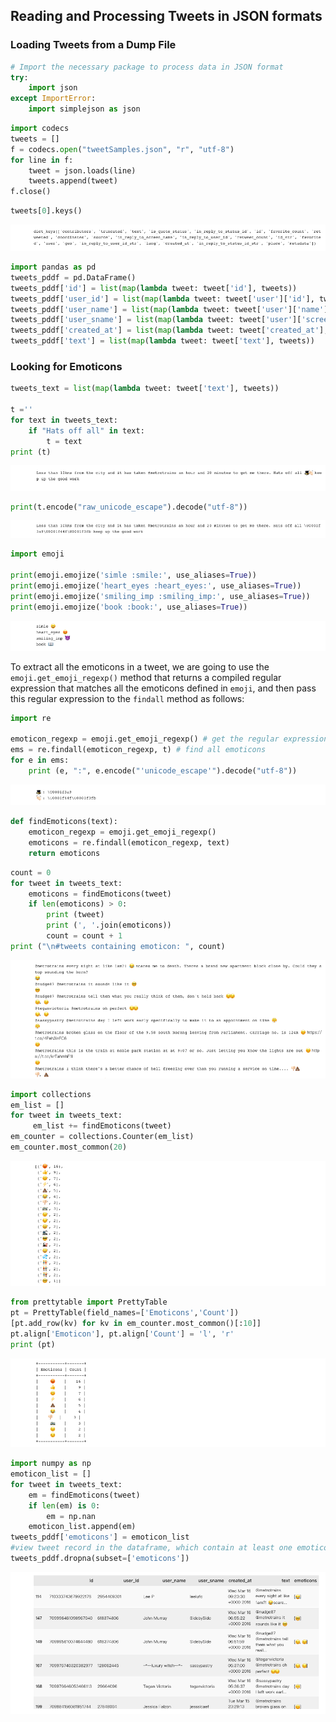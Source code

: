 ## Reading and Processing Tweets in JSON formats

### Loading Tweets from a Dump File

```python
# Import the necessary package to process data in JSON format
try:
    import json
except ImportError:
    import simplejson as json
```

```python
import codecs
tweets = []
f = codecs.open("tweetSamples.json", "r", "utf-8")
for line in f:
    tweet = json.loads(line)
    tweets.append(tweet) 
f.close()
```

````python
tweets[0].keys()
````

![截屏2021-01-28 下午4.58.23](https://raw.githubusercontent.com/DataDevLPY/TyporaPicStore/main/img/%E6%88%AA%E5%B1%8F2021-01-28%20%E4%B8%8B%E5%8D%884.58.23.png?token=AWS37JPGJJVRJBGYWSWXMJLBTIB4M)

```python
import pandas as pd
tweets_pddf = pd.DataFrame()
tweets_pddf['id'] = list(map(lambda tweet: tweet['id'], tweets))
tweets_pddf['user_id'] = list(map(lambda tweet: tweet['user']['id'], tweets))
tweets_pddf['user_name'] = list(map(lambda tweet: tweet['user']['name'], tweets))
tweets_pddf['user_sname'] = list(map(lambda tweet: tweet['user']['screen_name'], tweets))
tweets_pddf['created_at'] = list(map(lambda tweet: tweet['created_at'], tweets))
tweets_pddf['text'] = list(map(lambda tweet: tweet['text'], tweets))
```

### Looking for Emoticons

```python
tweets_text = list(map(lambda tweet: tweet['text'], tweets))

t =''
for text in tweets_text:
    if "Hats off all" in text:
        t = text
print (t)
```

![截屏2021-01-28 下午5.01.28](https://raw.githubusercontent.com/DataDevLPY/TyporaPicStore/main/img/%E6%88%AA%E5%B1%8F2021-01-28%20%E4%B8%8B%E5%8D%885.01.28.png?token=AWS37JN5WAVM6DJNKT7EHLDBTIB42)

```python
print(t.encode("raw_unicode_escape").decode("utf-8"))
```

![截屏2021-01-28 下午5.01.52](https://raw.githubusercontent.com/DataDevLPY/TyporaPicStore/main/img/%E6%88%AA%E5%B1%8F2021-01-28%20%E4%B8%8B%E5%8D%885.01.52.png?token=AWS37JNCQCMOUSZQJQLGZVTBTIB5A)



```python
import emoji 

print(emoji.emojize('simle :smile:', use_aliases=True))
print(emoji.emojize('heart_eyes :heart_eyes:', use_aliases=True))
print(emoji.emojize('smiling_imp :smiling_imp:', use_aliases=True))
print(emoji.emojize('book :book:', use_aliases=True))
```

![截屏2021-01-28 下午5.02.21](https://raw.githubusercontent.com/DataDevLPY/TyporaPicStore/main/img/%E6%88%AA%E5%B1%8F2021-01-28%20%E4%B8%8B%E5%8D%885.02.21.png?token=AWS37JKD6C2LC2M7LRMHQELBTIB5O)

To extract all the emoticons in a tweet, we are going to use the `emoji.get_emoji_regexp()` method that returns a compiled regular expression that matches all the emoticons defined in `emoji`, and then pass this regular expression to the `findall` method as follows:

```python
import re

emoticon_regexp = emoji.get_emoji_regexp() # get the regular expressions for all emoticons
ems = re.findall(emoticon_regexp, t) # find all emoticons
for e in ems:
    print (e, ":", e.encode("'unicode_escape'").decode("utf-8"))
```

![截屏2021-01-28 下午5.03.07](https://raw.githubusercontent.com/DataDevLPY/TyporaPicStore/main/img/%E6%88%AA%E5%B1%8F2021-01-28%20%E4%B8%8B%E5%8D%885.03.07.png?token=AWS37JKB3SOUKCZ6IUH6FZLBTIB5Y)





```python
def findEmoticons(text):
    emoticon_regexp = emoji.get_emoji_regexp()
    emoticons = re.findall(emoticon_regexp, text) 
    return emoticons
```

```python
count = 0
for tweet in tweets_text:
    emoticons = findEmoticons(tweet)
    if len(emoticons) > 0:
        print (tweet)
        print (', '.join(emoticons))
        count = count + 1
print ("\n#tweets containing emoticon: ", count)
```

![截屏2021-01-28 下午5.04.40](https://raw.githubusercontent.com/DataDevLPY/TyporaPicStore/main/img/%E6%88%AA%E5%B1%8F2021-01-28%20%E4%B8%8B%E5%8D%885.04.40.png?token=AWS37JMWYYZ3JY5EHN7ZMC3BTIB6C)



```python
import collections
em_list = []
for tweet in tweets_text:
     em_list += findEmoticons(tweet)
em_counter = collections.Counter(em_list)
em_counter.most_common(20)
```

![截屏2021-01-28 下午5.06.02](https://raw.githubusercontent.com/DataDevLPY/TyporaPicStore/main/img/%E6%88%AA%E5%B1%8F2021-01-28%20%E4%B8%8B%E5%8D%885.06.02.png?token=AWS37JLHQHK34RRTXX3FOFLBTIB6M)





```python
from prettytable import PrettyTable
pt = PrettyTable(field_names=['Emoticons','Count'])
[pt.add_row(kv) for kv in em_counter.most_common()[:10]]
pt.align['Emoticon'], pt.align['Count'] = 'l', 'r'
print (pt)
```

![截屏2021-01-28 下午5.07.42](https://raw.githubusercontent.com/DataDevLPY/TyporaPicStore/main/img/%E6%88%AA%E5%B1%8F2021-01-28%20%E4%B8%8B%E5%8D%885.07.42.png?token=AWS37JNGBR3UI5BN2TQ5TS3BTIB6U)



```python
import numpy as np
emoticon_list = []
for tweet in tweets_text:
    em = findEmoticons(tweet)
    if len(em) is 0:
        em = np.nan
    emoticon_list.append(em)
tweets_pddf['emoticons'] = emoticon_list
#view tweet record in the dataframe, which contain at least one emoticon.
tweets_pddf.dropna(subset=['emoticons'])
```

![截屏2021-01-28 下午5.09.13](https://raw.githubusercontent.com/DataDevLPY/TyporaPicStore/main/img/%E6%88%AA%E5%B1%8F2021-01-28%20%E4%B8%8B%E5%8D%885.09.13.png?token=AWS37JP3IRZTCP57B3SFO23BTIB62)

